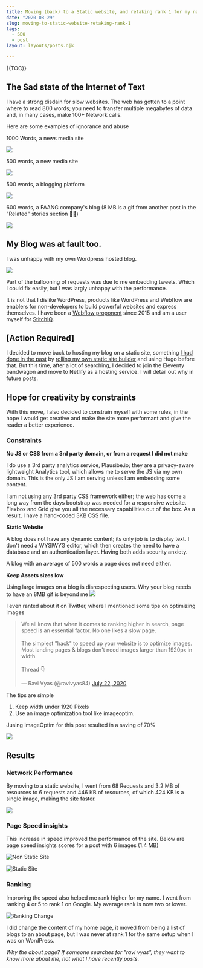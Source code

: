 ```yaml
---
title: Moving (back) to a Static website, and retaking rank 1 for my name
date: "2020-08-29"
slug: moving-to-static-website-retaking-rank-1
tags: 
  - SEO
  - post
layout: layouts/posts.njk

---
```


{{TOC}}

## The Sad state of the Internet of Text

I have a strong disdain for slow websites. The web has gotten to a point where to read 800 words; you need to transfer multiple megabytes of data and, in many cases, make 100+ Network calls.

Here are some examples of ignorance and abuse 

1000 Words, a news media site

![](/assets/requests_example_1.png)

500 words, a new media site 

![](/assets/requests_example_2.png)

500 words, a blogging platform

![](/assets/requests_example_3.png)

600 words, a FAANG company's blog (8 MB is a gif from another post in the "Related" stories section 🤦‍♂️)

![](/assets/requests_example_4.png)

## My Blog was at fault too.

I was unhappy with my own Wordpress hosted blog.

![](/assets/requests_example_5.png)

Part of the ballooning of requests was due to me embedding tweets. Which I could fix easily, but I was largly unhappy with the performance. 

It is not that I dislike WordPress, products like WordPress and Webflow are enablers for non-developers to build powerful websites and express themselves. I have been a [Webflow proponent](https://twitter.com/search?q=webflow%20(from%3Aravivyas84)&src=typed_query) since 2015 and am a user myself for [StitchIQ](https://www.stitchiq.com/).


## \[Action Required\]

I decided to move back to hosting my blog on a static site, something [I had done in the past](https://twitter.com/ravivyas84/status/1019269612855148544) by [rolling my own static site builder](https://github.com/ravivyas84/NodeStaticSiteGenerator) and using Hugo before that. But this time, after a lot of searching, I decided to join the Eleventy bandwagon and move to Netlify as a hosting service. I will detail out why in future posts. 

## Hope for creativity by constraints

With this move, I also decided to constrain myself with some rules, in the hope I would get creative and make the site more performant and give the reader a better experience. 

### Constraints

**No JS or CSS from a 3rd party domain, or from a request I did not make**

I do use a 3rd party analytics service, Plausibe.io; they are a privacy-aware lightweight Analytics tool, which allows me to serve the JS via my own domain. This is the only JS I am serving unless I am embedding some content.

I am not using any 3rd party CSS framework either; the web has come a long way from the days bootstrap was needed for a responsive website. Flexbox and Grid give you all the necessary capabilities out of the box. As a result, I have a hand-coded 3KB CSS file.
  
**Static Website**

A blog does not have any dynamic content; its only job is to display text. I don't need a WYSIWYG editor, which then creates the need to have a database and an authentication layer. Having both adds security anxiety. 

A blog with an average of 500 words a page does not need either.

**Keep Assets sizes low**

Using large images on a blog is disrespecting users. Why your blog needs to have an 8MB gif is beyond me
![](/assets/madness.png)

I even ranted about it on Twitter, where I mentioned some tips on optimizing images


<blockquote class="twitter-tweet"><p lang="en" dir="ltr">We all know that when it comes to ranking higher in search, page speed is an essential factor. No one likes a slow page. <br><br>The simplest &quot;hack&quot; to speed up your website is to optimize images. Most landing pages &amp; blogs don&#39;t need images larger than 1920px in width. <br><br>Thread 👇</p>&mdash; Ravi Vyas (@ravivyas84) <a href="https://twitter.com/ravivyas84/status/1285946760863465474?ref_src=twsrc%5Etfw">July 22, 2020</a></blockquote> 

The tips are simple
1. Keep width under 1920 Pixels 
2. Use an image optimization tool like imageoptim.

Jusing ImageOptim for this post resulted in a saving of 70%

![](/assets/image_performance.png)

## Results 

### Network Performance 
By moving to a static website, I went from 68 Requests and 3.2 MB of resources to 6 requests and 446 KB of resources, of which 424 KB is a single image, making the site faster.

![](/assets/requests_example_static_site.png)

### Page Speed insights
This increase in speed improved the performance of the site. Below are page speed insights scores for a post with 6 images (1.4 MB)

![Non Static Site](/assets/page_speed_insights.png)

![Static Site](/assets/page_speed_insights_static.png)

### Ranking

Improving the speed also helped me rank higher for my name. I went from ranking 4 or 5 to rank 1 on Google. My average rank is now two or lower. 

![Ranking Change](/assets/ranking.png)

I did change the content of my home page, it moved from being a list of blogs to an about page, but I was never at rank 1 for the same setup when I was on WordPress. 

*Why the about page? If someone searches for "ravi vyas", they want to know more about me, not what I have recently posts.*